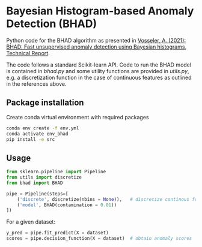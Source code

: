 # Bayesian Histogram-based Anomaly Detection (BHAD)

Python code for the BHAD algorithm as presented in [Vosseler, A. (2021): BHAD: Fast unsupervised anomaly detection using Bayesian histograms, Technical Report](https://www.researchgate.net/publication/364265660_BHAD_Fast_unsupervised_anomaly_detection_using_Bayesian_histograms). 

The code follows a standard Scikit-learn API. Code to run the BHAD model is contained in *bhad.py* and some utility functions are provided in *utils.py*, e.g. a discretization function in the case of continuous features as outlined in the references above. 

## Package installation

Create conda virtual environment with required packages 
```bash
conda env create -f env.yml
conda activate env_bhad
pip install -e src
```

## Usage

```python
from sklearn.pipeline import Pipeline
from utils import discretize
from bhad import BHAD

pipe = Pipeline(steps=[
    ('discrete', discretize(nbins = None)),   # discretize continous features + Bayesian model selection
    ('model', BHAD(contamination = 0.01))     
])
```

For a given dataset:

```python
y_pred = pipe.fit_predict(X = dataset)        
scores = pipe.decision_function(X = dataset)  # obtain anomaly scores
```
